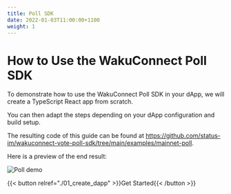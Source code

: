 ```yaml
---
title: Poll SDK
date: 2022-01-03T11:00:00+1100
weight: 1
---
```


# How to Use the WakuConnect Poll SDK

To demonstrate how to use the WakuConnect Poll SDK in your dApp, we will create a TypeScript React app from scratch.

You can then adapt the steps depending on your dApp configuration and build setup.

The resulting code of this guide can be found at
https://github.com/status-im/wakuconnect-vote-poll-sdk/tree/main/examples/mainnet-poll.

Here is a preview of the end result:

![Poll demo](/assets/poll_sdk/wakuconnect-poll-demo.gif)

{{< button relref="./01_create_dapp"  >}}Get Started{{< /button >}}
